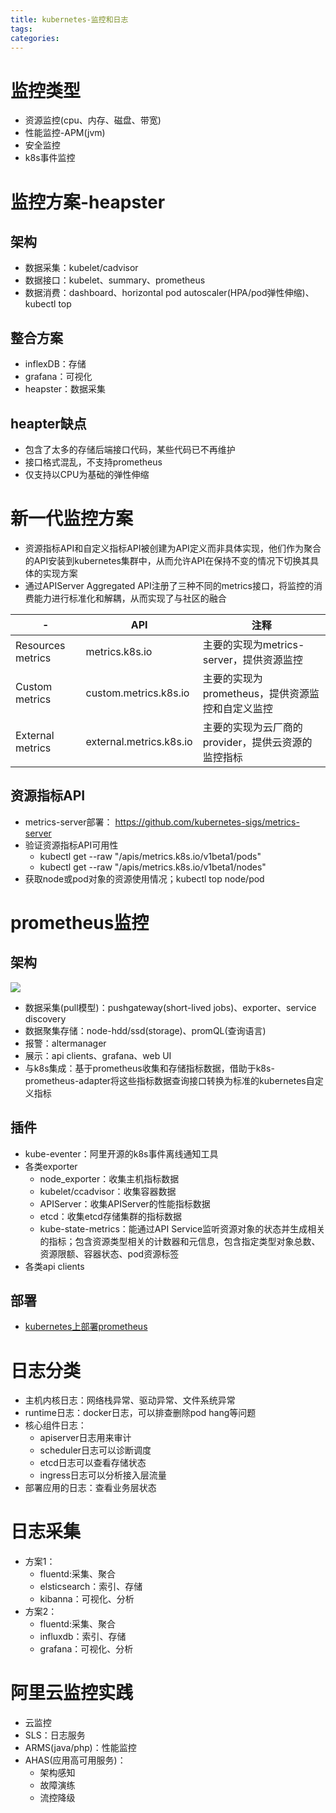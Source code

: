 ```yaml
---
title: kubernetes-监控和日志
tags:
categories:
---
```

# 监控类型
* 资源监控(cpu、内存、磁盘、带宽)
* 性能监控-APM(jvm)
* 安全监控
* k8s事件监控

# 监控方案-heapster
## 架构
* 数据采集：kubelet/cadvisor
* 数据接口：kubelet、summary、prometheus
* 数据消费：dashboard、horizontal pod autoscaler(HPA/pod弹性伸缩)、kubectl top

## 整合方案
* inflexDB：存储
* grafana：可视化
* heapster：数据采集

## heapter缺点
* 包含了太多的存储后端接口代码，某些代码已不再维护
* 接口格式混乱，不支持prometheus
* 仅支持以CPU为基础的弹性伸缩

# 新一代监控方案
* 资源指标API和自定义指标API被创建为API定义而非具体实现，他们作为聚合的API安装到kubernetes集群中，从而允许API在保持不变的情况下切换其具体的实现方案
* 通过APIServer Aggregated API注册了三种不同的metrics接口，将监控的消费能力进行标准化和解耦，从而实现了与社区的融合 

|         -         |           API           |                        注释                        |
|-------------------|-------------------------|----------------------------------------------------|
| Resources metrics | metrics.k8s.io          | 主要的实现为metrics-server，提供资源监控           |
| Custom metrics    | custom.metrics.k8s.io   | 主要的实现为prometheus，提供资源监控和自定义监控   |
| External metrics  | external.metrics.k8s.io | 主要的实现为云厂商的provider，提供云资源的监控指标 |


## 资源指标API
* metrics-server部署： https://github.com/kubernetes-sigs/metrics-server
* 验证资源指标API可用性
    - kubectl get --raw "/apis/metrics.k8s.io/v1beta1/pods"
    - kubectl get --raw "/apis/metrics.k8s.io/v1beta1/nodes"
* 获取node或pod对象的资源使用情况；kubectl top node/pod

# prometheus监控
## 架构
![](https://simple0426-blog.oss-cn-beijing.aliyuncs.com/prometheus-architecture.png)

* 数据采集(pull模型)：pushgateway(short-lived jobs)、exporter、service discovery
* 数据聚集存储：node-hdd/ssd(storage)、promQL(查询语言)
* 报警：altermanager
* 展示：api clients、grafana、web UI
* 与k8s集成：基于prometheus收集和存储指标数据，借助于k8s-prometheus-adapter将这些指标数据查询接口转换为标准的kubernetes自定义指标

## 插件
* kube-eventer：阿里开源的k8s事件离线通知工具
* 各类exporter
    - node_exporter：收集主机指标数据
    - kubelet/ccadvisor：收集容器数据
    - APIServer：收集APIServer的性能指标数据
    - etcd：收集etcd存储集群的指标数据
    - kube-state-metrics：能通过API Service监听资源对象的状态并生成相关的指标；包含资源类型相关的计数器和元信息，包含指定类型对象总数、资源限额、容器状态、pod资源标签
* 各类api clients

## 部署
* [kubernetes上部署prometheus](https://github.com/coreos/prometheus-operator)

# 日志分类
* 主机内核日志：网络栈异常、驱动异常、文件系统异常
* runtime日志：docker日志，可以排查删除pod hang等问题
* 核心组件日志：
    - apiserver日志用来审计
    - scheduler日志可以诊断调度
    - etcd日志可以查看存储状态
    - ingress日志可以分析接入层流量
* 部署应用的日志：查看业务层状态

# 日志采集
* 方案1：
    - fluentd:采集、聚合
    - elsticsearch：索引、存储
    - kibanna：可视化、分析
* 方案2：
    - fluentd:采集、聚合
    - influxdb：索引、存储
    - grafana：可视化、分析

# 阿里云监控实践
* 云监控
* SLS：日志服务
* ARMS(java/php)：性能监控
* AHAS(应用高可用服务)：
    - 架构感知
    - 故障演练
    - 流控降级
